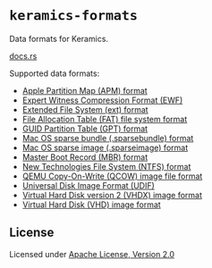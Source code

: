 # `keramics-formats`

Data formats for Keramics.

[docs.rs](https://docs.rs/keramics_formats)

Supported data formats:

* [Apple Partition Map (APM) format](https://keramics.github.io/apm.html)
* [Expert Witness Compression Format (EWF)](https://keramics.github.io/ewf.html)
* [Extended File System (ext) format](https://keramics.github.io/ext.html)
* [File Allocation Table (FAT) file system format](https://keramics.github.io/fat.html)
* [GUID Partition Table (GPT) format](https://keramics.github.io/gpt.html)
* [Mac OS sparse bundle (.sparsebundle) format](https://keramics.github.io/sparsebundle.html)
* [Mac OS sparse image (.sparseimage) format](https://keramics.github.io/sparseimage.html)
* [Master Boot Record (MBR) format](https://keramics.github.io/mbr.html)
* [New Technologies File System (NTFS) format](https://keramics.github.io/ntfs.html)
* [QEMU Copy-On-Write (QCOW) image file format](https://keramics.github.io/qcow.html)
* [Universal Disk Image Format (UDIF)](https://keramics.github.io/udif.html)
* [Virtual Hard Disk version 2 (VHDX) image format](https://keramics.github.io/vhdx.html)
* [Virtual Hard Disk (VHD) image format](https://keramics.github.io/vhd.html)


## License

Licensed under [Apache License, Version 2.0](https://www.apache.org/licenses/LICENSE-2.0)
